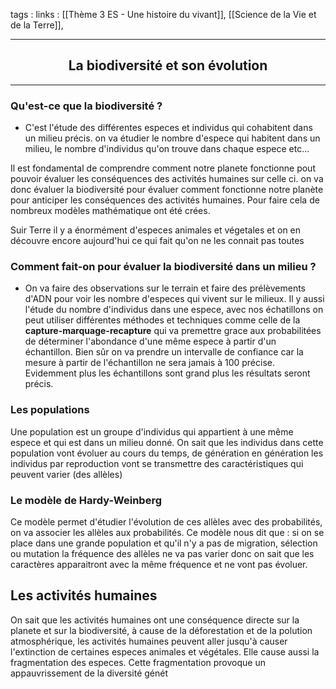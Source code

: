 tags : 
links : [[Thème 3 ES - Une histoire du vivant]], [[Science de la Vie et de la Terre]], 

****

<h2 style="text-align: center;"> La biodiversité et son évolution </h2>

****


### Qu'est-ce que la biodiversité ?
- C'est l'étude des différentes especes et individus qui cohabitent dans un milieu précis. on va étudier le nombre d'espece qui habitent dans un milieu, le nombre d'individus qu'on trouve dans chaque espece etc...

Il est fondamental de comprendre comment notre planete fonctionne pout pouvoir évaluer les conséquences des activités humaines sur celle ci. on va donc évaluer la biodiversité pour évaluer comment fonctionne notre planète pour anticiper les conséquences des activités humaines. Pour faire cela de nombreux modèles mathématique ont été crées.

Suir Terre il y a énormément d'especes animales et végetales et on en découvre encore aujourd'hui ce qui fait qu'on ne les connait pas toutes 

### Comment fait-on pour évaluer la biodiversité dans un milieu ?
- On va faire des observations sur le terrain et faire des prélèvements d'ADN pour voir les nombre d'especes qui vivent sur le milieux. Il y aussi l'étude du nombre d'individus dans une espece, avec nos échatillons on peut utiliser différentes méthodes et techniques comme celle de la **capture-marquage-recapture** qui va premettre grace aux probabilitées de déterminer l'abondance d'une même espece à partir d'un échantillon. Bien sûr on va prendre un intervalle de confiance car la mesure à partir de l'échantillon ne sera jamais à 100 précise. Evidemment plus les échantillons sont grand plus les résultats seront précis.

### Les populations

Une population est un groupe d'individus qui appartient à une même espece et qui est dans un milieu donné. On sait que les individus dans cette population vont évoluer au cours du temps, de génération en génération les individus par reproduction vont se transmettre des caractéristiques qui peuvent varier (des allèles)

### Le modèle de Hardy-Weinberg

Ce modèle permet d'étudier l'évolution de ces allèles avec des probabilités, on va associer les allèles aux probabilités. Ce modèle nous dit que : si on se place dans une grande population et qu'il n'y a pas de migration, sélection ou mutation la fréquence des allèles ne va pas varier donc on sait que les caractères apparaitront avec la même fréquence et ne vont pas évoluer.

## Les activités humaines

On sait que les activités humaines ont une conséquence directe sur la planete et sur la biodiversité, à cause de la déforestation et de la polution atmosphérique, les activités humaines peuvent aller jusqu'à causer l'extinction de certaines especes animales et végétales. Elle cause aussi la fragmentation des especes. Cette fragmentation provoque un appauvrissement de la diversité génét